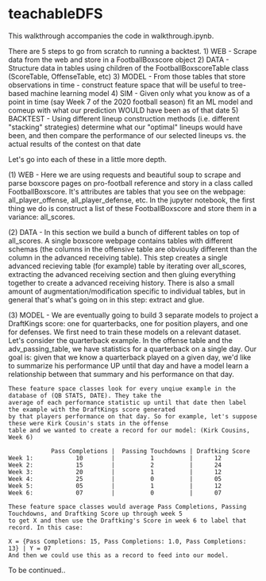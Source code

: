 # teachableDFS
This walkthrough accompanies the code in walkthrough.ipynb.

There are 5 steps to go from scratch to running a backtest.
    1) WEB - Scrape data from the web and store in a FootballBoxscore object
    2) DATA - Structure data in tables using children of the FootballBoxscoreTable class (ScoreTable, OffenseTable, etc)
    3) MODEL - From those tables that store observations in time - construct feature space that will be useful to tree-
        based machine learning model
    4) SIM - Given only what you know as of a point in time (say Week 7 of the 2020 football season) fit an ML model and 
        comeup with what our prediction WOULD have been as of that date
    5) BACKTEST - Using different lineup construction methods (i.e. different "stacking" strategies) determine what our 
        "optimal" lineups would have been, and then compare the performance of our selected lineups vs. the actual 
        results of the contest on that date

Let's go into each of these in a little more depth. 

(1) WEB - Here we are using requests and beautiful soup to scrape and parse boxscore pages on pro-football reference
    and story in a class called FootballBoxscore. It's attributes are tables that you see on the webpage: 
    all_player_offense, all_player_defense, etc. In the jupyter notebook, the first thing we do is construct a list of 
    these FootballBoxscore and store them in a variance: all_scores.

(2) DATA - In this section we build a bunch of different tables on top of all_scores. A single boxscore webpage contains 
    tables with different schemas (the columns in the offensive table are obviously different than the column 
    in the advanced receiving table). This step creates a single advanced recieving table (for example) table by 
    iterating over all_scores, extracting the advanced receiving section and then gluing everything together to create a
    advanced receiving history. There is also a small amount of augmentation/modification specific to individual tables, 
    but in general that's what's going on in this step: extract and glue. 

(3) MODEL - We are eventually going to build 3 separate models to project a DraftKings score: one for quarterbacks, 
    one for position players, and one for defenses. We first need to train these models on a relevant dataset. Let's 
    consider the quarterback example. In the offense table and the adv_passing_table, we have statistics for a 
    quarterback on a single day. Our goal is: given that we know a quarterback played on a given day, we'd like to 
    summarize his performance UP until that day and have a model learn a relationship between that summary and his 
    performance on that day. 

    These feature space classes look for every unqiue example in the database of (QB STATS, DATE). They take the 
    average of each performance statistic up until that date then label the example with the DraftKings score generated
    by that players performance on that day. So for example, let's suppose these were Kirk Cousin's stats in the offense 
    table and we wanted to create a record for our model: (Kirk Cousins, Week 6)
    
                Pass Completions |  Passing Touchdowns | Draftking Score
    Week 1:            10        |          1          |      12
    Week 2:            15        |          2          |      24 
    Week 3:            20        |          1          |      12
    Week 4:            25        |          0          |      05
    Week 5:            05        |          1          |      12
    Week 6:            07        |          0          |      07

    These feature space classes would average Pass Completions, Passing Touchdowns, and Draftking Score up through week 5
    to get X and then use the Draftking's Score in week 6 to label that record. In this case:

    X = {Pass Completions: 15, Pass Completions: 1.0, Pass Completions: 13} | Y = 07
    And then we could use this as a record to feed into our model.

To be continued.. 
